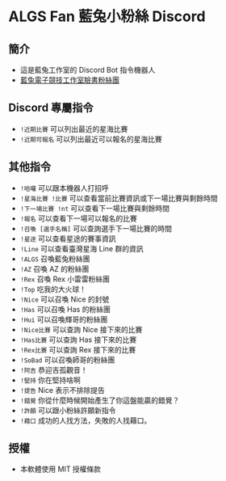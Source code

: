 # ALGS Fan 藍兔小粉絲 Discord

## 簡介
+ 這是藍兔工作室的 Discord Bot 指令機器人
+ [藍兔電子競技工作室臉書粉絲團](https://www.facebook.com/ALGSSC2/)

## Discord 專屬指令
+ `!近期比賽` 可以列出最近的星海比賽
+ `!近期可報名` 可以列出最近可以報名的星海比賽

## 其他指令
+ `!哈囉` 可以跟本機器人打招呼
+ `!星海比賽 !比賽` 可以查看當前比賽資訊或下一場比賽與剩餘時間
+ `!下一場比賽 !nt` 可以查看下一場比賽與剩餘時間
+ `!報名` 可以查看下一場可以報名的比賽
+ `!召喚 [選手名稱]` 可以查詢選手下一場比賽的時間
+ `!星途` 可以查看星途的賽事資訊
+ `!Line` 可以查看臺灣星海 Line 群的資訊
+ `!ALGS` 召喚藍兔粉絲團
+ `!AZ` 召喚 AZ 的粉絲團
+ `!Rex` 召喚 Rex 小雷雷粉絲團
+ `!Top` 吃我的大火球！
+ `!Nice` 可以召喚 Nice 的封號
+ `!Has` 可以召喚 Has 的粉絲團
+ `!Hui` 可以召喚輝哥的粉絲團
+ `!Nice比賽` 可以查詢 Nice 接下來的比賽
+ `!Has比賽` 可以查詢 Has 接下來的比賽
+ `!Rex比賽` 可以查詢 Rex 接下來的比賽
+ `!SoBad` 可以召喚師哥的粉絲團
+ `!阿吉` 恭迎吉孤觀音！
+ `!堅持` 你在堅持啥啊
+ `!提告` Nice 表示不排除提告
+ `!錯覺` 你從什麼時候開始產生了你這盤能贏的錯覺？
+ `!許願` 可以跟小粉絲許願新指令
+ `!藉口` 成功的人找方法，失敗的人找藉口。

## 授權
+ 本軟體使用 MIT 授權條款
